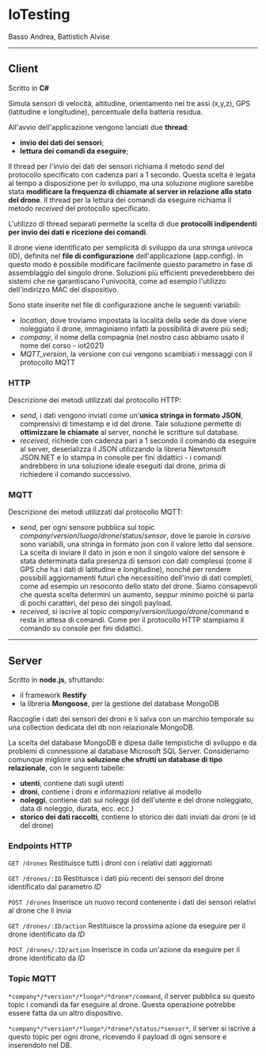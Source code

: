 # IoTesting

Basso Andrea,
Battistich Alvise

---

## Client
Scritto in **C#**

Simula sensori di velocità, altitudine, orientamento nei tre assi (x,y,z), GPS (latitudine e longitudine), percentuale della batteria residua.

All'avvio dell'applicazione vengono lanciati due **thread**:
  - **invio dei dati dei sensori**; 
  - **lettura dei comandi da eseguire**;
 
 Il thread per l'invio dei dati dei sensori richiama il metodo *send* del protocollo specificato con cadenza pari a 1 secondo. Questa scelta è legata al tempo a disposizione per lo sviluppo, ma una soluzione migliore sarebbe stata **modificare la frequenza di chiamate al server in relazione allo stato del drone**.
 Il thread per la lettura dei comandi da eseguire richiama il metodo *received* del protocollo specificato. 
 
L'utilizzo di thread separati permette la scelta di due **protocolli indipendenti per invio dei dati e ricezione dei comandi**.

Il drone viene identificato per semplicità di sviluppo da una stringa univoca (ID), definita nel **file di configurazione** dell'applicazione (app.config). In questo modo è possibile modificare facilmente questo parametro in fase di assemblaggio del singolo drone. Soluzioni più efficienti prevederebbero dei sistemi che ne garantiscano l'univocità, come ad esempio l'utilizzo dell'indirizzo MAC del dispositivo.

Sono state inserite nel file di configurazione anche le seguenti variabili:
  - *location*, dove troviamo impostata la località della sede da dove viene noleggiato il drone, immaginiamo infatti la possibilità di avere più sedi;
  - *company*, il nome della compagnia (nel nostro caso abbiamo usato il nome del corso - iot2021)
  - *MQTT_version*, la versione con cui vengono scambiati i messaggi con il protocollo MQTT

  ### HTTP
  Descrizione dei metodi utilizzati dal protocollo HTTP:
  - *send*, i dati vengono inviati come un'**unica stringa in formato JSON**, comprensivi di timestamp e id del drone. Tale soluzione permette di **ottimizzare le chiamate** al server, nonché le scritture sul database.
  - *received*, richiede con cadenza pari a 1 secondo il comando da eseguire al server, deserializza il JSON utilizzando la libreria Newtonsoft JSON.NET e lo stampa in console per fini didattici - i comandi andrebbero in una soluzione ideale eseguiti dal drone, prima di richiedere il comando successivo.

  ### MQTT
  Descrizione dei metodi utilizzati dal protocollo MQTT:
  - *send*, per ogni sensore pubblica sul topic *company*/*version*/*luogo*/*drone*/status/*sensor*, dove le parole in *corsivo* sono variabili, una stringa in formato json con il valore letto dal sensore. La scelta di inviare il dato in json e non il singolo valore del sensore è stata determinata dalla presenza di sensori con dati complessi (come il GPS che ha i dati di latitudine e longitudine), nonché per rendere possibili aggiornamenti futuri che necessitino dell'invio di dati completi, come ad esempio un resoconto dello stato del drone. Siamo consapevoli che questa scelta determini un aumento, seppur minimo poichè si parla di pochi caratteri, del peso dei singoli payload.
  - *received*, si iscrive al topic *company*/*version*/*luogo*/*drone*/command e resta in attesa di comandi. Come per il protocollo HTTP stampiamo il comando su console per fini didattici.
  
---

## Server
Scritto in **node.js**, sfruttando:
  - il framework **Restify**
  - la libreria **Mongoose**, per la gestione del database MongoDB
 
Raccoglie i dati dei sensori dei droni e li salva con un marchio temporale su una collection dedicata del db non relazionale MongoDB. 

La scelta del database MongoDB è dipesa dalle tempistiche di sviluppo e da problemi di connessione al database Microsoft SQL Server. Consideriamo comunque migliore una **soluzione che sfrutti un database di tipo relazionale**, con le seguenti tabelle:
  - **utenti**, contiene dati sugli utenti
  - **droni**, contiene i droni e informazioni relative al modello
  - **noleggi**, contiene dati sui noleggi (id dell'utente e del drone noleggiato, data di noleggio, durata, ecc. ecc.)
  - **storico dei dati raccolti**, contiene lo storico dei dati inviati dai droni (e id del drone)

  ### Endpoints HTTP
  `GET /drones` Restituisce tutti i droni con i relativi dati aggiornati
  
  `GET /drones/:ID` Restituisce i dati più recenti dei sensori del drone identificato dal parametro *ID*
  
  `POST /drones` Inserisce un nuovo record contenente i dati dei sensori relativi al drone che li invia
  
  `GET /drones/:ID/action` Restituisce la prossima azione da eseguire per il drone identificato da *ID*
  
  `POST /drones/:ID/action` Inserisce in coda un'azione da eseguire per il drone identificato da *ID*
  
  ### Topic MQTT
  `*company*/*version*/*luogo*/*drone*/command`, il server pubblica su questo topic i comandi da far eseguire al drone. Questa operazione potrebbe essere fatta da un altro dispositivo.
  
  `*company*/*version*/*luogo*/*drone*/status/*sensor*`, il server si iscrive a questo topic per ogni drone, ricevendo il payload di ogni sensore e inserendolo nel DB.
  
